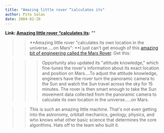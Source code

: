 ```yaml
---
title: "Amazing little rover “calculates its"
author: Pito Salas
date: 2004-02-26
---
```


**Link: [Amazing little rover “calculates its](None):** ""


>>

>> **Amazing little rover "calculates its own location in the universe…..on
Mars": **I just can't get enough of this [amazing bit of engineering called
the Mars Rover](<http://marsrovers.jpl.nasa.gov/mission/status.html>). Get
this:

>>

>>  
>
>>

>>>  
>
>>>

>>> Opportunity also updated its "attitude knowledge," which fine-tunes the
rover's information about its exact location and position on Mars….To adjust
the attitude knowledge, engineers have the rover turn the panoramic camera to
the Sun and watch the Sun travel across the sky for 15 minutes. The rover is
then smart enough to take the Sun movement data collected from the panoramic
camera to calculate its own location in the universe…..on Mars.

>>

>>  
>
>>

>> This is such an amazing little machine. That's not even getting into the
astronomy, orbitall mechanics, geology, physics, and who knows what other
basic science that determines the core algorithms. Hats off to the team who
built it.


